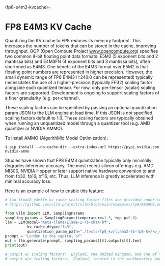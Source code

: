 (fp8-e4m3-kvcache)=

# FP8 E4M3 KV Cache

Quantizing the KV cache to FP8 reduces its memory footprint. This increases the number of tokens that can be stored in the cache,
improving throughput. OCP (Open Compute Project www.opencompute.org) specifies two common 8-bit floating point data formats: E5M2
(5 exponent bits and 2 mantissa bits) and E4M3FN (4 exponent bits and 3 mantissa bits), often shortened as E4M3. One benefit of
the E4M3 format over E5M2 is that floating point numbers are represented in higher precision. However, the small dynamic range of
FP8 E4M3 (±240.0 can be represented) typically necessitates the use of a higher-precision (typically FP32) scaling factor alongside
each quantized tensor. For now, only per-tensor (scalar) scaling factors are supported. Development is ongoing to support scaling
factors of a finer granularity (e.g. per-channel).

These scaling factors can be specified by passing an optional quantization param JSON to the LLM engine at load time. If
this JSON is not specified, scaling factors default to 1.0. These scaling factors are typically obtained when running an
unquantized model through a quantizer tool (e.g. AMD quantizer or NVIDIA AMMO).

To install AMMO (AlgorithMic Model Optimization):

```console
$ pip install --no-cache-dir --extra-index-url https://pypi.nvidia.com nvidia-ammo
```

Studies have shown that FP8 E4M3 quantization typically only minimally degrades inference accuracy. The most recent silicon
offerings e.g. AMD MI300, NVIDIA Hopper or later support native hardware conversion to and from fp32, fp16, bf16, etc.
Thus, LLM inference is greatly accelerated with minimal accuracy loss.

Here is an example of how to enable this feature:

```python
# two float8_e4m3fn kv cache scaling factor files are provided under tests/fp8_kv, please refer to
# https://github.com/vllm-project/vllm/blob/main/examples/fp8/README.md to generate kv_cache_scales.json of your own.

from vllm import LLM, SamplingParams
sampling_params = SamplingParams(temperature=1.3, top_p=0.8)
llm = LLM(model="meta-llama/Llama-2-7b-chat-hf",
          kv_cache_dtype="fp8",
          quantization_param_path="./tests/fp8_kv/llama2-7b-fp8-kv/kv_cache_scales.json")
prompt = "London is the capital of"
out = llm.generate(prompt, sampling_params)[0].outputs[0].text
print(out)

# output w/ scaling factors:  England, the United Kingdom, and one of the world's leading financial,
# output w/o scaling factors:  England, located in the southeastern part of the country. It is known
```
